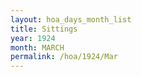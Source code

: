 ```yaml
---
layout: hoa_days_month_list
title: Sittings
year: 1924
month: MARCH
permalink: /hoa/1924/Mar
---
```

